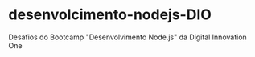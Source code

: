 # desenvolcimento-nodejs-DIO
Desafios do Bootcamp "Desenvolvimento Node.js" da Digital Innovation One
